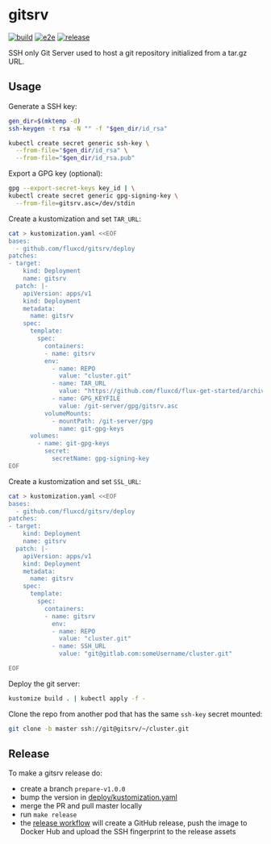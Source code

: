 # gitsrv

[![build](https://github.com/fluxcd/gitsrv/workflows/build/badge.svg)](https://github.com/fluxcd/gitsrv/actions)
[![e2e](https://github.com/fluxcd/gitsrv/workflows/e2e/badge.svg)](https://github.com/fluxcd/gitsrv/actions)
[![release](https://github.com/fluxcd/gitsrv/workflows/release/badge.svg)](https://github.com/fluxcd/gitsrv/actions)

SSH only Git Server used to host a git repository initialized from a tar.gz URL.

## Usage

Generate a SSH key:

```bash
gen_dir=$(mktemp -d)
ssh-keygen -t rsa -N "" -f "$gen_dir/id_rsa"

kubectl create secret generic ssh-key \
  --from-file="$gen_dir/id_rsa" \
  --from-file="$gen_dir/id_rsa.pub"
```

Export a GPG key (optional):

```bash
gpg --export-secret-keys key_id | \
kubectl create secret generic gpg-signing-key \
  --from-file=gitsrv.asc=/dev/stdin
```

Create a kustomization and set `TAR_URL`:

```bash
cat > kustomization.yaml <<EOF
bases:
  - github.com/fluxcd/gitsrv/deploy
patches:
- target:
    kind: Deployment
    name: gitsrv
  patch: |-
    apiVersion: apps/v1
    kind: Deployment
    metadata:
      name: gitsrv
    spec:
      template:
        spec:
          containers:
          - name: gitsrv
          env:
            - name: REPO
              value: "cluster.git"
            - name: TAR_URL
              value: "https://github.com/fluxcd/flux-get-started/archive/master.tar.gz"
            - name: GPG_KEYFILE
              value: /git-server/gpg/gitsrv.asc
          volumeMounts:
            - mountPath: /git-server/gpg
              name: git-gpg-keys
      volumes:
        - name: git-gpg-keys
          secret:
            secretName: gpg-signing-key
EOF
```

Create a kustomization and set `SSL_URL`:

```bash
cat > kustomization.yaml <<EOF
bases:
  - github.com/fluxcd/gitsrv/deploy
patches:
- target:
    kind: Deployment
    name: gitsrv
  patch: |-
    apiVersion: apps/v1
    kind: Deployment
    metadata:
      name: gitsrv
    spec:
      template:
        spec:
          containers:
          - name: gitsrv
            env:
            - name: REPO
              value: "cluster.git"
            - name: SSH_URL
              value: "git@gitlab.com:someUsername/cluster.git"

EOF
```

Deploy the git server:

```bash
kustomize build . | kubectl apply -f -
```

Clone the repo from another pod that has the same `ssh-key` secret mounted:

```bash
git clone -b master ssh://git@gitsrv/~/cluster.git
```

## Release

To make a gitsrv release do:
* create a branch `prepare-v1.0.0`
* bump the version in [deploy/kustomization.yaml](deploy/kustomization.yaml)
* merge the PR and pull master locally
* run `make release`
* the [release workflow](.github/workflows/release.yml)
    will create a GitHub release, push the image to Docker Hub and upload the SSH fingerprint to the release assets
